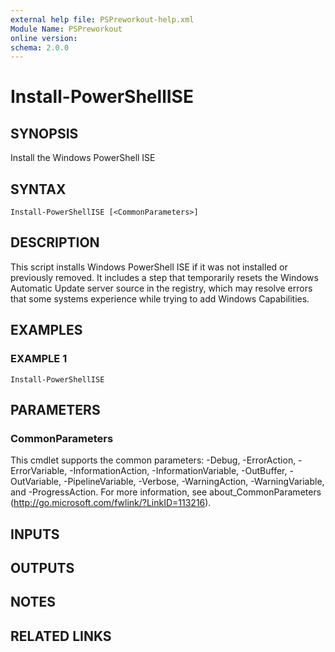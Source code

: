 ```yaml
---
external help file: PSPreworkout-help.xml
Module Name: PSPreworkout
online version:
schema: 2.0.0
---
```


# Install-PowerShellISE

## SYNOPSIS
Install the Windows PowerShell ISE

## SYNTAX

```
Install-PowerShellISE [<CommonParameters>]
```

## DESCRIPTION
This script installs Windows PowerShell ISE if it was not installed or previously removed.
It includes a step that
temporarily resets the Windows Automatic Update server source in the registry, which may resolve errors that some
systems experience while trying to add Windows Capabilities.

## EXAMPLES

### EXAMPLE 1
```
Install-PowerShellISE
```

## PARAMETERS

### CommonParameters
This cmdlet supports the common parameters: -Debug, -ErrorAction, -ErrorVariable, -InformationAction, -InformationVariable, -OutBuffer, -OutVariable, -PipelineVariable, -Verbose, -WarningAction, -WarningVariable, and -ProgressAction. 
For more information, see about_CommonParameters (http://go.microsoft.com/fwlink/?LinkID=113216).

## INPUTS

## OUTPUTS

## NOTES

## RELATED LINKS
